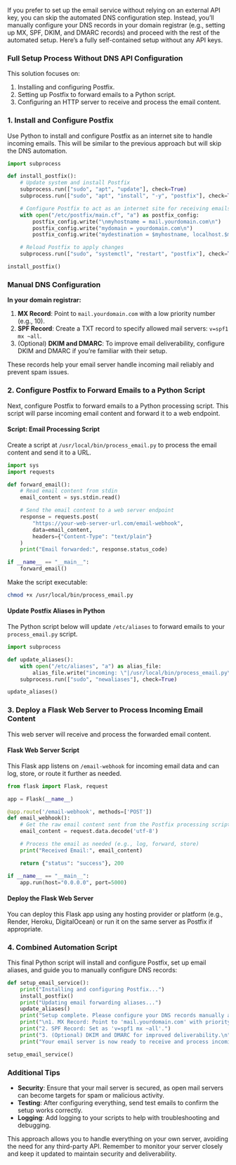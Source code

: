 If you prefer to set up the email service without relying on an external API key, you can skip the automated DNS configuration step. Instead, you’ll manually configure your DNS records in your domain registrar (e.g., setting up MX, SPF, DKIM, and DMARC records) and proceed with the rest of the automated setup. Here’s a fully self-contained setup without any API keys.

### Full Setup Process Without DNS API Configuration

This solution focuses on:
1. Installing and configuring Postfix.
2. Setting up Postfix to forward emails to a Python script.
3. Configuring an HTTP server to receive and process the email content.

### 1. Install and Configure Postfix

Use Python to install and configure Postfix as an internet site to handle incoming emails. This will be similar to the previous approach but will skip the DNS automation.

```python
import subprocess

def install_postfix():
    # Update system and install Postfix
    subprocess.run(["sudo", "apt", "update"], check=True)
    subprocess.run(["sudo", "apt", "install", "-y", "postfix"], check=True)

    # Configure Postfix to act as an internet site for receiving emails
    with open("/etc/postfix/main.cf", "a") as postfix_config:
        postfix_config.write("\nmyhostname = mail.yourdomain.com\n")
        postfix_config.write("mydomain = yourdomain.com\n")
        postfix_config.write("mydestination = $myhostname, localhost.$mydomain, localhost\n")

    # Reload Postfix to apply changes
    subprocess.run(["sudo", "systemctl", "restart", "postfix"], check=True)

install_postfix()
```

### Manual DNS Configuration

**In your domain registrar:**
1. **MX Record**: Point to `mail.yourdomain.com` with a low priority number (e.g., 10).
2. **SPF Record**: Create a TXT record to specify allowed mail servers: `v=spf1 mx ~all`.
3. (Optional) **DKIM and DMARC**: To improve email deliverability, configure DKIM and DMARC if you’re familiar with their setup.

These records help your email server handle incoming mail reliably and prevent spam issues.

### 2. Configure Postfix to Forward Emails to a Python Script

Next, configure Postfix to forward emails to a Python processing script. This script will parse incoming email content and forward it to a web endpoint.

#### Script: Email Processing Script
Create a script at `/usr/local/bin/process_email.py` to process the email content and send it to a URL.

```python
import sys
import requests

def forward_email():
    # Read email content from stdin
    email_content = sys.stdin.read()

    # Send the email content to a web server endpoint
    response = requests.post(
        "https://your-web-server-url.com/email-webhook",
        data=email_content,
        headers={"Content-Type": "text/plain"}
    )
    print("Email forwarded:", response.status_code)

if __name__ == "__main__":
    forward_email()
```

Make the script executable:
```bash
chmod +x /usr/local/bin/process_email.py
```

#### Update Postfix Aliases in Python
The Python script below will update `/etc/aliases` to forward emails to your `process_email.py` script.

```python
import subprocess

def update_aliases():
    with open("/etc/aliases", "a") as alias_file:
        alias_file.write("incoming: \"|/usr/local/bin/process_email.py\"\n")
    subprocess.run(["sudo", "newaliases"], check=True)

update_aliases()
```

### 3. Deploy a Flask Web Server to Process Incoming Email Content

This web server will receive and process the forwarded email content.

#### Flask Web Server Script
This Flask app listens on `/email-webhook` for incoming email data and can log, store, or route it further as needed.

```python
from flask import Flask, request

app = Flask(__name__)

@app.route('/email-webhook', methods=['POST'])
def email_webhook():
    # Get the raw email content sent from the Postfix processing script
    email_content = request.data.decode('utf-8')

    # Process the email as needed (e.g., log, forward, store)
    print("Received Email:", email_content)

    return {"status": "success"}, 200

if __name__ == "__main__":
    app.run(host="0.0.0.0", port=5000)
```

#### Deploy the Flask Web Server

You can deploy this Flask app using any hosting provider or platform (e.g., Render, Heroku, DigitalOcean) or run it on the same server as Postfix if appropriate.

### 4. Combined Automation Script

This final Python script will install and configure Postfix, set up email aliases, and guide you to manually configure DNS records:

```python
def setup_email_service():
    print("Installing and configuring Postfix...")
    install_postfix()
    print("Updating email forwarding aliases...")
    update_aliases()
    print("Setup complete. Please configure your DNS records manually as follows:")
    print("\n1. MX Record: Point to 'mail.yourdomain.com' with priority 10.")
    print("2. SPF Record: Set as 'v=spf1 mx ~all'.")
    print("3. (Optional) DKIM and DMARC for improved deliverability.\n")
    print("Your email server is now ready to receive and process incoming emails.")

setup_email_service()
```

### Additional Tips
- **Security**: Ensure that your mail server is secured, as open mail servers can become targets for spam or malicious activity.
- **Testing**: After configuring everything, send test emails to confirm the setup works correctly.
- **Logging**: Add logging to your scripts to help with troubleshooting and debugging.

This approach allows you to handle everything on your own server, avoiding the need for any third-party API. Remember to monitor your server closely and keep it updated to maintain security and deliverability.
